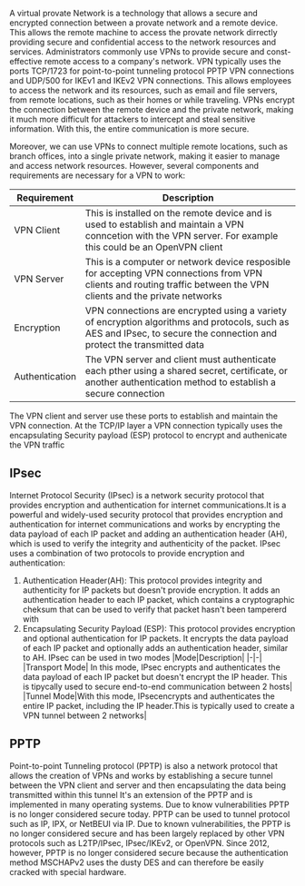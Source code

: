 A virtual provate Network is a technology that allows a secure and encrypted connection between a provate network and a remote device. This allows the remote machine to access the provate network dirrectly providing secure and confidential access to the network resources and services. Administrators commonly use  VPNs to provide secure and const-effective remote access to a company's network. VPN typically uses the ports TCP/1723 for point-to-point tunneling protocol PPTP  VPN connections and UDP/500 for IKEv1 and IKEv2 VPN connections.
This allows employees to access the network and its resources, such as email and file servers, from remote locations, such as their homes or while traveling. VPNs encrypt the connection between the remote device and the private network, making it much more difficult for attackers to intercept and steal sensitive information. With this, the entire communication is more secure.

Moreover, we can use VPNs to connect multiple remote locations, such as branch offices, into a single private network, making it easier to manage and access network resources. However, several components and requirements are necessary for a VPN to work:

|Requirement|Description|
|-|-|
|VPN Client| This is installed on the remote device and is used to establish and maintain a VPN conncetion with the VPN server. For example this could be an OpenVPN client|
|VPN Server| This is a computer or network device resposible for accepting VPN connections from VPN clients and routing traffic between the VPN clients and the private networks|
|Encryption| VPN connections are encrypted using a variety of encryption algorithms and protocols, such as AES and IPsec, to secure the connection and protect the transmitted data
|Authentication|The VPN server and client must authenticate each pther using a shared secret, certificate, or another authentication method to establish a secure connection|

The VPN client  and server use these ports to establish and maintain the VPN connection. At the TCP/IP layer a VPN connection typically uses the encapsulating Security payload (ESP) protocol to encrypt and authenicate the VPN traffic

## IPsec
Internet Protocol Security (IPsec) is a network security protocol that provides encryption and authentication for internet communications.It is a powerful and widely-used security protocol that provides encryption and authentication for internet communications and works by encrypting the data payload of each IP packet and adding an authentication header (AH), which is used to verify the integrity and authenticity of the packet. IPsec uses a combination of two protocols to provide encryption and authentication:
1. Authentication Header(AH): This protocol provides integrity and authenticity for IP packets but doesn't provide encryption. It adds an authentication header to  each IP packet, which contains a cryptographic cheksum that can be used to verify that packet hasn't been tampererd with
2. Encapsulating Security Payload (ESP): This protocol provides encryption and optional authentication for IP packets. It encrypts the data payload of each IP packet and optionally adds an authentication header, similar to AH.
IPsec can be used in two modes
|Mode|Description|
|-|-|
|Transport Mode| In this mode, IPsec encrypts and authenticates the data payload of each IP packet but doesn't encrypt the IP header. This is tipycally used to secure end-to-end communication between 2 hosts|
|Tunnel Mode|With this mode, IPsecencrypts and authenticates the entire IP packet, including the IP header.This is typically used to create a VPN tunnel between 2 networks|

## PPTP 
Point-to-point Tunneling protocol (PPTP) is also a network protocol that allows the creation of VPNs and works by establishing a secure tunnel between the VPN client and server and then encapsulating the data being transmitted within this tunnel
It's an extension of the PPTP and is implemented in many operating systems. Due to know vulnerabilities PPTP is no longer considered secure today. PPTP can be used to tunnel protocol such as IP, IPX, or NetBEUI via IP. Due to known vulnerabilities, the PPTP is no longer considered secure and has been largely replaced by other VPN protocols such as L2TP/IPsec, IPsec/IKEv2, or OpenVPN. Since 2012, however, PPTP is no longer considered secure because the authentication method MSCHAPv2 uses the dusty DES and can therefore be easily cracked with special hardware.